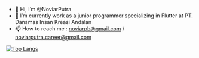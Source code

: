 - 👋 Hi, I’m @NoviarPutra
- 🌱 I’m currently work as a junior programmer specializing in Flutter at PT. Danamas Insan Kreasi Andalan
- 📫 How to reach me : noviarpb@gmail.com / noviarputra.career@gmail.com

[![Top Langs](https://github-readme-stats.vercel.app/api/top-langs/?username=NoviarPutra&layout=compact)](https://github.com/anuraghazra/github-readme-stats)

<!---
NoviarPutra/NoviarPutra is a ✨ special ✨ repository because its `README.md` (this file) appears on your GitHub profile.
You can click the Preview link to take a look at your changes.
--->
